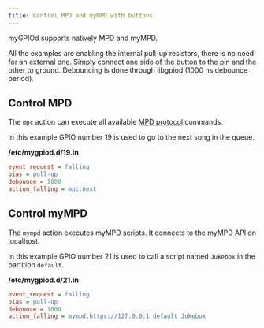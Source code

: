 ```yaml
---
title: Control MPD and myMPD with buttons
---
```


myGPIOd supports natively MPD and myMPD.

All the examples are enabling the internal pull-up resistors, there is no need for an external one. Simply connect one side of the button to the pin and the other to ground. Debouncing is done through libgpiod (1000 ns debounce period).

## Control MPD

The `mpc` action can execute all available [MPD protocol](https://mpd.readthedocs.io/en/latest/protocol.html) commands.

In this example GPIO number 19 is used to go to the next song in the queue.

**/etc/mygpiod.d/19.in**

```ini
event_request = falling
bias = pull-up
debounce = 1000
action_falling = mpc:next
```

## Control myMPD

The `mympd` action executes myMPD scripts. It connects to the myMPD API on localhost.

In this example GPIO number 21 is used to call a script named `Jukebox` in the partition `default`.

**/etc/mygpiod.d/21.in**

```ini
event_request = falling
bias = pull-up
debounce = 1000
action_falling = mympd:https://127.0.0.1 default Jukebox
```
